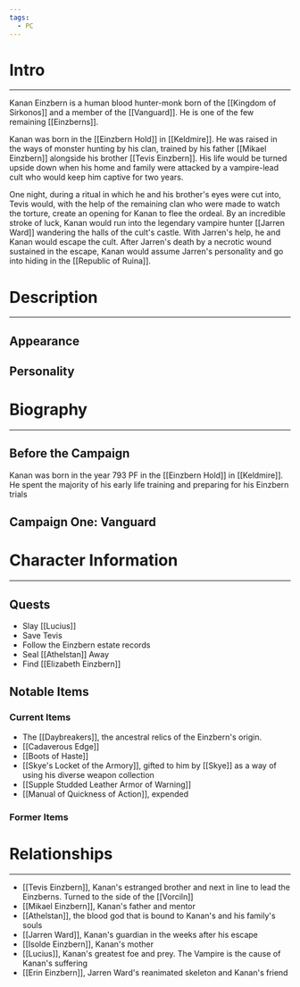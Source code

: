 ```yaml
---
tags:
  - PC
---
```

# Intro
---
Kanan Einzbern is a human blood hunter-monk born of the [[Kingdom of Sirkonos]] and a member of the [[Vanguard]]. He is one of the few remaining [[Einzberns]].

Kanan was born in the [[Einzbern Hold]] in [[Keldmire]]. He was raised in the ways of monster hunting by his clan, trained by his father [[Mikael Einzbern]] alongside his brother [[Tevis Einzbern]]. His life would be turned upside down when his home and family were attacked by a vampire-lead cult who would keep him captive for two years.

One night, during a ritual in which he and his brother's eyes were cut into, Tevis would, with the help of the remaining clan who were made to watch the torture, create an opening for Kanan to flee the ordeal. By an incredible stroke of luck, Kanan would run into the legendary vampire hunter [[Jarren Ward]] wandering the halls of the cult's castle. With Jarren's help, he and Kanan would escape the cult. After Jarren's death by a necrotic wound sustained in the escape, Kanan would assume Jarren's personality and go into hiding in the [[Republic of Ruina]].
# Description
---
## Appearance
## Personality
# Biography
---
## Before the Campaign
Kanan was born in the year 793 PF in the [[Einzbern Hold]] in [[Keldmire]]. He spent the majority of his early life training and preparing for his Einzbern trials
## Campaign One: Vanguard
# Character Information
---
## Quests
- Slay [[Lucius]]
- Save Tevis
- Follow the Einzbern estate records
- Seal [[Athelstan]] Away
- Find [[Elizabeth Einzbern]]

## Notable Items
### Current Items
- The [[Daybreakers]], the ancestral relics of the Einzbern's origin.
- [[Cadaverous Edge]]
- [[Boots of Haste]]
- [[Skye's Locket of the Armory]], gifted to him by [[Skye]] as a way of using his diverse weapon collection
- [[Supple Studded Leather Armor of Warning]]
- [[Manual of Quickness of Action]], expended
### Former Items
# Relationships
---
- [[Tevis Einzbern]], Kanan's estranged brother and next in line to lead the Einzberns. Turned to the side of the [[Vorciln]]
- [[Mikael Einzbern]], Kanan's father and mentor
- [[Athelstan]], the blood god that is bound to Kanan's and his family's souls
- [[Jarren Ward]], Kanan's guardian in the weeks after his escape
- [[Isolde Einzbern]], Kanan's mother
- [[Lucius]], Kanan's greatest foe and prey. The Vampire is the cause of Kanan's suffering
- [[Erin Einzbern]], Jarren Ward's reanimated skeleton and Kanan's friend
